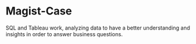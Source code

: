 # Magist-Case
SQL and Tableau work, analyzing data to have a better understanding and insights in order to answer business questions.
